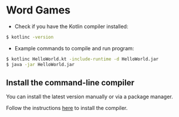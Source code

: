 # Word Games

- Check if you have the Kotlin compiler installed:

```bash
$ kotlinc -version
```

- Example commands to compile and run program:

```bash
$ kotlinc HelloWorld.kt -include-runtime -d HelloWorld.jar
$ java -jar HelloWorld.jar
```

## Install the command-line compiler

You can install the latest version manually or via a package manager. 

Follow the instructions [here](https://kotlinlang.org/docs/command-line.html) to install the compiler.
